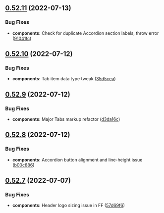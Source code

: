 ## [0.52.11](https://github.com/jacecotton/tcds/compare/v0.52.10...v0.52.11) (2022-07-13)


### Bug Fixes

* **components:** Check for duplicate Accordion section labels, throw error ([91041fc](https://github.com/jacecotton/tcds/commit/91041fcfaa903785d1f4d4b72c3c648ecd0fb9ce))



## [0.52.10](https://github.com/jacecotton/tcds/compare/v0.52.9...v0.52.10) (2022-07-12)


### Bug Fixes

* **components:** Tab item data type tweak ([35d5cea](https://github.com/jacecotton/tcds/commit/35d5cea6a053279ee4569783e10fd2d542d8fbcc))



## [0.52.9](https://github.com/jacecotton/tcds/compare/v0.52.8...v0.52.9) (2022-07-12)


### Bug Fixes

* **components:** Major Tabs markup refactor ([d3da16c](https://github.com/jacecotton/tcds/commit/d3da16ca85800113857626b8f6725ea13f488177))



## [0.52.8](https://github.com/jacecotton/tcds/compare/v0.52.7...v0.52.8) (2022-07-12)


### Bug Fixes

* **components:** Accordion button alignment and line-height issue ([b00c886](https://github.com/jacecotton/tcds/commit/b00c886039925c5684fba7c0010349d46344b6d7))



## [0.52.7](https://github.com/jacecotton/tcds/compare/v0.52.6...v0.52.7) (2022-07-07)


### Bug Fixes

* **components:** Header logo sizing issue in FF ([57d69f6](https://github.com/jacecotton/tcds/commit/57d69f656f5c49b76e7e6bf2ae5ee298aab3169d))



